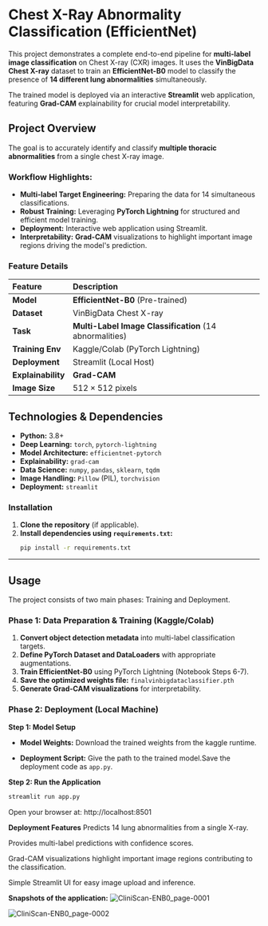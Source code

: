 # Chest X-Ray Abnormality Classification (EfficientNet) 

This project demonstrates a complete end-to-end pipeline for **multi-label image classification** on Chest X-ray (CXR) images. It uses the **VinBigData Chest X-ray** dataset to train an **EfficientNet-B0** model to classify the presence of **14 different lung abnormalities** simultaneously.

The trained model is deployed via an interactive **Streamlit** web application, featuring **Grad-CAM** explainability for crucial model interpretability.



## Project Overview

The goal is to accurately identify and classify **multiple thoracic abnormalities** from a single chest X-ray image.

### Workflow Highlights:
* **Multi-label Target Engineering:** Preparing the data for 14 simultaneous classifications.
* **Robust Training:** Leveraging **PyTorch Lightning** for structured and efficient model training.
* **Deployment:** Interactive web application using Streamlit.
* **Interpretability:** **Grad-CAM** visualizations to highlight important image regions driving the model's prediction.

### Feature Details

| Feature | Description |
| :--- | :--- |
| **Model** | **EfficientNet-B0** (Pre-trained) |
| **Dataset** | VinBigData Chest X-ray |
| **Task** | **Multi-Label Image Classification** (14 abnormalities) |
| **Training Env** | Kaggle/Colab (PyTorch Lightning) |
| **Deployment** | Streamlit (Local Host) |
| **Explainability** | **Grad-CAM** |
| **Image Size** | $512 \times 512$ pixels |



## Technologies & Dependencies

* **Python:** $3.8+$
* **Deep Learning:** `torch`, `pytorch-lightning`
* **Model Architecture:** `efficientnet-pytorch`
* **Explainability:** `grad-cam`
* **Data Science:** `numpy`, `pandas`, `sklearn`, `tqdm`
* **Image Handling:** `Pillow` (PIL), `torchvision`
* **Deployment:** `streamlit`

### Installation

1.  **Clone the repository** (if applicable).
2.  **Install dependencies using `requirements.txt`:**
    ```bash
    pip install -r requirements.txt
    ```

---

## Usage

The project consists of two main phases: Training and Deployment.

### Phase 1: Data Preparation & Training (Kaggle/Colab)

1.  **Convert object detection metadata** into multi-label classification targets.
2.  **Define PyTorch Dataset and DataLoaders** with appropriate augmentations.
3.  **Train EfficientNet-B0** using PyTorch Lightning (Notebook Steps 6-7).
4.  **Save the optimized weights file:** `finalvinbigdataclassifier.pth`
5.  **Generate Grad-CAM visualizations** for interpretability.

### Phase 2: Deployment (Local Machine)

**Step 1: Model Setup**

* **Model Weights:** Download the trained weights from the kaggle runtime.

* **Deployment Script:** Give the path to the trained model.Save the deployment code as `app.py`.

**Step 2: Run the Application**
```bash
streamlit run app.py
```
Open your browser at: http://localhost:8501

**Deployment Features**
Predicts 14 lung abnormalities from a single X-ray.

Provides multi-label predictions with confidence scores.

Grad-CAM visualizations highlight important image regions contributing to the classification.

Simple Streamlit UI for easy image upload and inference.

**Snapshots of the application:**
![CliniScan-ENB0_page-0001](https://github.com/user-attachments/assets/102a42b2-b326-496a-bcb9-1a8cbd2a4ad4)

![CliniScan-ENB0_page-0002](https://github.com/user-attachments/assets/246568c1-7d90-48c1-9f34-ed3dea1d6ff8)



